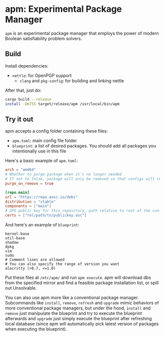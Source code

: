 # apm: Experimental Package Manager
`apm` is an experimental package manager that employs the power of modern Boolean satisfiability problem solvers.

## Build
Install dependencies:
+ `nettle`: for OpenPGP support
  - `clang` and `pkg-config`: for building and linking nettle

After that, just do:
```bash
cargo build --release
install -Dm755 target/release/apm /usr/local/bin/apm
```

## Try it out
apm accepts a config folder containing these files:
+ `apm.toml`: main config file folder
+ `blueprint`: a list of desired packages. You should add all packages you intentionally use in this file

Here's a basic example of `apm.toml`:
```toml
arch = "amd64"
# Whether to purge package when it's no longer needed
# If set to false, package will only be removed so that configs will remain
purge_on_remove = true

[repo.main]
url = "https://repo.aosc.io/debs"
distribution = "stable"
components = ["main"]
# GPG public key for this repository, path relative to root of the config folder
certs = ["rel/path/to/publickey.asc"]
```

And here's an example of `blueprint`:
```
kernel-base
util-base
shadow
dpkg
vim
sudo
# Comment lines are allowed
# You can also specify the range of version you want
alacritty (>0.7, <=1.0)
```

Put these files at `/etc/apm/` and run `apm execute`. apm will download dbs from the specified mirror and find a feasible package installation list, or spill out Unsolvable.

You can also use apm more like a conventional package manager. Subcommands like `install`, `remove`, `refresh` and `upgrade` mimic behaviors of more conventional package managers, but under the hood, `install` and `remove` just manipulate the blueprint and try to execute the blueprint afterwards and `upgrade` just simply execute the blueprint after refreshing local database (since apm will automatically pick latest version of packages when executing the blueprint).
